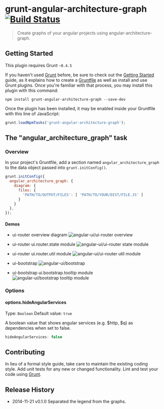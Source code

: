 # grunt-angular-architecture-graph [![Build Status](https://travis-ci.org/lucalanca/grunt-angular-modules-graph.png?branch=master)](https://travis-ci.org/lucalanca/grunt-angular-modules-graph)


> Create graphs of your angular projects using angular-architecture-graph.

## Getting Started
This plugin requires Grunt `~0.4.5`

If you haven't used [Grunt](http://gruntjs.com/) before, be sure to check out the [Getting Started](http://gruntjs.com/getting-started) guide, as it explains how to create a [Gruntfile](http://gruntjs.com/sample-gruntfile) as well as install and use Grunt plugins. Once you're familiar with that process, you may install this plugin with this command:

```shell
npm install grunt-angular-architecture-graph --save-dev
```

Once the plugin has been installed, it may be enabled inside your Gruntfile with this line of JavaScript:

```js
grunt.loadNpmTasks('grunt-angular-architecture-graph');
```

## The "angular_architecture_graph" task

### Overview
In your project's Gruntfile, add a section named `angular_architecture_graph` to the data object passed into `grunt.initConfig()`.

```js
grunt.initConfig({
  angular_architecture_graph: {
    diagram: {
      files: {
        'PATH/TO/OUTPUT/FILES': [ 'PATH/TO/YOUR/DIST/FILE.JS' ]
      }
    }
  },
});
```

#### Demos
- ui-router overview diagram
![angular-ui/ui-router overview](https://raw.githubusercontent.com/lucalanca/grunt-angular-modules-graph/master/docs/images/ui.router.all.png "angular-ui/ui-router Dependencies graph")

- ui-router ui.router.state module
![angular-ui/ui-router state module](https://raw.githubusercontent.com/lucalanca/grunt-angular-modules-graph/master/docs/images/ui.router.state.png "angular-ui/ui-router Dependencies graph")

- ui-router ui.router.util module
![angular-ui/ui-router util module](https://raw.githubusercontent.com/lucalanca/grunt-angular-modules-graph/master/docs/images/ui.router.util.png "angular-ui/ui-router Dependencies graph")

- ui-bootstrap
![angular-ui/bootstrap ](https://raw.githubusercontent.com/lucalanca/grunt-angular-modules-graph/master/docs/images/all.ui-bootstrap.png "angular-ui/bootstrap Dependencies graph")

- ui-bootstrap ui.bootstrap.tooltip module
![angular-ui/bootstrap tooltip module ](https://raw.githubusercontent.com/lucalanca/grunt-angular-modules-graph/master/docs/images/ui.bootstrap.tooltip.png "angular-ui/bootstrap Dependencies graph")


### Options

#### options.hideAngularServices
Type: `Boolean`
Default value: `true`

A boolean value that shows angular services (e.g. $http, $q) as dependencies when set to false.

```js
hideAngularServices: false
```


## Contributing
In lieu of a formal style guide, take care to maintain the existing coding style. Add unit tests for any new or changed functionality. Lint and test your code using [Grunt](http://gruntjs.com/).

## Release History
 * 2014-11-21   v0.1.0  Separated the legend from the graphs.
